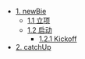 * [1. newBie]()
   * [1.1 立项](plan/startup.md)
   * [1.2 启动]()
      * [1.2.1 Kickoff](plan/kickoff.md)
* [2. catchUp](catchup/README.md)
